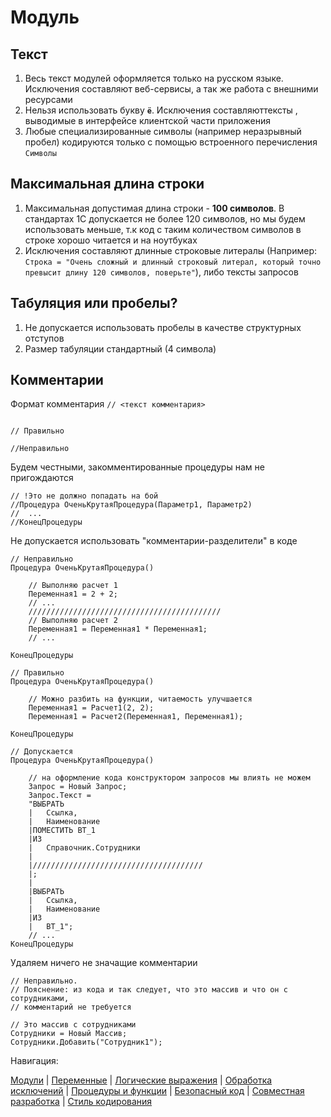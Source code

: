 
# Модуль

## Текст

1. Весь текст модулей оформляется только на русском языке. Исключения составляют веб-сервисы, а так же работа с внешними ресурсами
2. Нельзя использовать букву **`ё`**. Исключения составляюттексты , выводимые в интерфейсе клиентской части приложения
3. Любые специализированные символы (например неразрывный пробел) кодируются только с помощью встроенного перечисления `Символы`

## Максимальная длина строки

1. Максимальная допустимая длина строки - **100 символов**. В стандартах 1С допускается не более 120 символов, но мы будем использовать меньше, т.к код с таким количеством символов в строке хорошо читается и на ноутбуках
2. Исключения составляют длинные строковые литералы (Например: `Строка = "Очень сложный и длинный строковый литерал, который точно превысит длину 120 символов, поверьте"`), либо тексты запросов

## Табуляция или пробелы?

1. Не допускается использовать пробелы в качестве структурных отступов
2. Размер табуляции стандартный (4 символа)

## Комментарии

Формат комментария `// <текст комментария>`

```bsl

// Правильно

//Неправильно
```

Будем честными, закомментированные процедуры нам не пригождаются

```bsl
// !Это не должно попадать на бой
//Процедура ОченьКрутаяПроцедура(Параметр1, Параметр2)
//  ...
//КонецПроцедуры
```

Не допускается использовать "комментарии-разделители" в коде

```bsl
// Неправильно
Процедура ОченьКрутаяПроцедура()

    // Выполняю расчет 1
    Переменная1 = 2 + 2;
    // ...
    ///////////////////////////////////////////
    // Выполняю расчет 2
    Переменная1 = Переменная1 * Переменная1;
    // ...

КонецПроцедуры

// Правильно
Процедура ОченьКрутаяПроцедура()

    // Можно разбить на функции, читаемость улучшается
    Переменная1 = Расчет1(2, 2);
    Переменная1 = Расчет2(Переменная1, Переменная1);

КонецПроцедуры

// Допускается
Процедура ОченьКрутаяПроцедура()

    // на оформление кода конструктором запросов мы влиять не можем
    Запрос = Новый Запрос;
    Запрос.Текст =
    "ВЫБРАТЬ 
    |   Ссылка,
    |   Наименование
    |ПОМЕСТИТЬ ВТ_1
    |ИЗ 
    |   Справочник.Сотрудники
    |
    |//////////////////////////////////////
    |;
    |
    |ВЫБРАТЬ 
    |   Ссылка,
    |   Наименование
    |ИЗ
    |   ВТ_1";
    // ...
КонецПроцедуры
```

Удаляем ничего не значащие комментарии

```bsl
// Неправильно.
// Пояснение: из кода и так следует, что это массив и что он с сотрудниками,
// комментарий не требуется

// Это массив с сотрудниками
Сотрудники = Новый Массив;
Сотрудники.Добавить("Сотрудник1");
```

Навигация:

[Модули](./1%20Модули.md) |
[Переменные](./2%20Переменные.md) |
[Логические выражения](./3%20Логические%20выражения.md) |
[Обработка исключений](./4%20Обработка%20исключений.md) |
[Процедуры и функции](./5%20Процедуры%20и%20функции.md) |
[Безопасный код](./6%20Безопасный%20код.md) |
[Совместная разработка](./7%20Совместная%20разработка.md) |
[Стиль кодирования](/%D0%A1%D1%82%D0%B8%D0%BB%D1%8C%20%D0%BA%D0%BE%D0%B4%D0%B8%D1%80%D0%BE%D0%B2%D0%B0%D0%BD%D0%B8%D1%8F.md)
